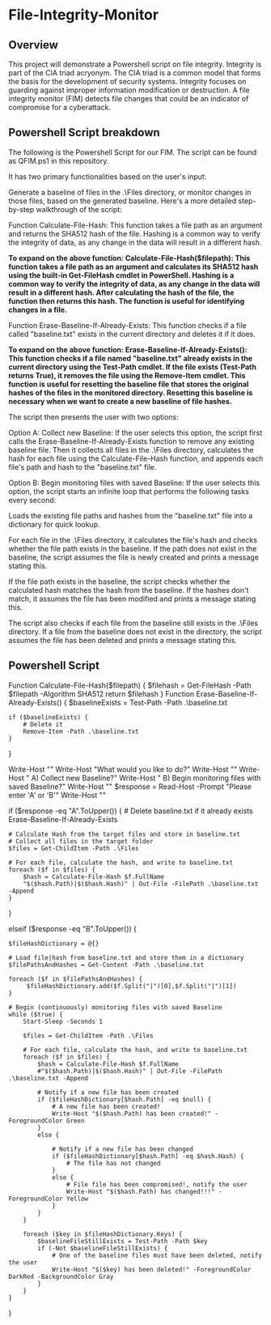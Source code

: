 # File-Integrity-Monitor

## Overview 

This project will demonstrate a Powershell script on file integrity. Integrity is part of the CIA triad acryonym. The CIA triad is a common model that forms the basis for the development of security systems. Integrity focuses on guarding against improper information modification or destruction. A file integrity monitor (FIM) detects file changes that could be an indicator of compromise for a cyberattack.

## Powershell Script breakdown

The following is the Powershell Script for our FIM. The script can be found as QFIM.ps1 in this repository. 

It has two primary functionalities based on the user's input:

Generate a baseline of files in the .\Files directory, or monitor changes in those files, based on the generated baseline. Here's a more detailed step-by-step walkthrough of the script:

Function Calculate-File-Hash: This function takes a file path as an argument and returns the SHA512 hash of the file. Hashing is a common way to verify the integrity of data, as any change in the data will result in a different hash.

<b>To expand on the above function: Calculate-File-Hash($filepath): This function takes a file path as an argument and calculates its SHA512 hash using the built-in Get-FileHash cmdlet in PowerShell. Hashing is a common way to verify the integrity of data, as any change in the data will result in a different hash. After calculating the hash of the file, the function then returns this hash. The function is useful for identifying changes in a file.</b>



Function Erase-Baseline-If-Already-Exists: This function checks if a file called "baseline.txt" exists in the current directory and deletes it if it does.

<b>To expand on the above function: Erase-Baseline-If-Already-Exists(): This function checks if a file named "baseline.txt" already exists in the current directory using the Test-Path cmdlet. If the file exists (Test-Path returns True), it removes the file using the Remove-Item cmdlet. This function is useful for resetting the baseline file that stores the original hashes of the files in the monitored directory. Resetting this baseline is necessary when we want to create a new baseline of file hashes.</b>


The script then presents the user with two options:

Option A: Collect new Baseline: If the user selects this option, the script first calls the Erase-Baseline-If-Already-Exists function to remove any existing baseline file. Then it collects all files in the .\Files directory, calculates the hash for each file using the Calculate-File-Hash function, and appends each file's path and hash to the "baseline.txt" file.

Option B: Begin monitoring files with saved Baseline: If the user selects this option, the script starts an infinite loop that performs the following tasks every second:

Loads the existing file paths and hashes from the "baseline.txt" file into a dictionary for quick lookup.

For each file in the .\Files directory, it calculates the file's hash and checks whether the file path exists in the baseline. If the path does not exist in the baseline, the script assumes the file is newly created and prints a message stating this.

If the file path exists in the baseline, the script checks whether the calculated hash matches the hash from the baseline. If the hashes don't match, it assumes the file has been modified and prints a message stating this.

The script also checks if each file from the baseline still exists in the .\Files directory. If a file from the baseline does not exist in the directory, the script assumes the file has been deleted and prints a message stating this.

## Powershell Script

﻿﻿Function Calculate-File-Hash($filepath) {
    $filehash = Get-FileHash -Path $filepath -Algorithm SHA512
    return $filehash
}
Function Erase-Baseline-If-Already-Exists() {
    $baselineExists = Test-Path -Path .\baseline.txt

    if ($baselineExists) {
        # Delete it
        Remove-Item -Path .\baseline.txt
    }
}


Write-Host ""
Write-Host "What would you like to do?"
Write-Host ""
Write-Host "    A) Collect new Baseline?"
Write-Host "    B) Begin monitoring files with saved Baseline?"
Write-Host ""
$response = Read-Host -Prompt "Please enter 'A' or 'B'"
Write-Host ""

if ($response -eq "A".ToUpper()) {
    # Delete baseline.txt if it already exists
    Erase-Baseline-If-Already-Exists

    # Calculate Hash from the target files and store in baseline.txt
    # Collect all files in the target folder
    $files = Get-ChildItem -Path .\Files

    # For each file, calculate the hash, and write to baseline.txt
    foreach ($f in $files) {
        $hash = Calculate-File-Hash $f.FullName
        "$($hash.Path)|$($hash.Hash)" | Out-File -FilePath .\baseline.txt -Append
    }
    
}

elseif ($response -eq "B".ToUpper()) {
    
    $fileHashDictionary = @{}

    # Load file|hash from baseline.txt and store them in a dictionary
    $filePathsAndHashes = Get-Content -Path .\baseline.txt
    
    foreach ($f in $filePathsAndHashes) {
         $fileHashDictionary.add($f.Split("|")[0],$f.Split("|")[1])
    }

    # Begin (continuously) monitoring files with saved Baseline
    while ($true) {
        Start-Sleep -Seconds 1
        
        $files = Get-ChildItem -Path .\Files

        # For each file, calculate the hash, and write to baseline.txt
        foreach ($f in $files) {
            $hash = Calculate-File-Hash $f.FullName
            #"$($hash.Path)|$($hash.Hash)" | Out-File -FilePath .\baseline.txt -Append

            # Notify if a new file has been created
            if ($fileHashDictionary[$hash.Path] -eq $null) {
                # A new file has been created!
                Write-Host "$($hash.Path) has been created!" -ForegroundColor Green
            }
            else {

                # Notify if a new file has been changed
                if ($fileHashDictionary[$hash.Path] -eq $hash.Hash) {
                    # The file has not changed
                }
                else {
                    # File file has been compromised!, notify the user
                    Write-Host "$($hash.Path) has changed!!!" -ForegroundColor Yellow
                }
            }
        }

        foreach ($key in $fileHashDictionary.Keys) {
            $baselineFileStillExists = Test-Path -Path $key
            if (-Not $baselineFileStillExists) {
                # One of the baseline files must have been deleted, notify the user
                Write-Host "$($key) has been deleted!" -ForegroundColor DarkRed -BackgroundColor Gray
            }
        }
    }
}

